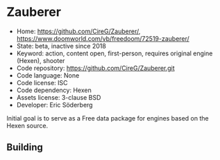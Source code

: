 # Zauberer

- Home: https://github.com/CireG/Zauberer/, https://www.doomworld.com/vb/freedoom/72519-zauberer/
- State: beta, inactive since 2018
- Keyword: action, content open, first-person, requires original engine (Hexen), shooter
- Code repository: https://github.com/CireG/Zauberer.git
- Code language: None
- Code license: ISC
- Code dependency: Hexen
- Assets license: 3-clause BSD
- Developer: Eric Söderberg

Initial goal is to serve as a Free data package for engines based on the Hexen source.

## Building
